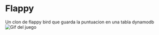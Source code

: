 # Flappy 
Un clon de flappy bird que guarda la puntuacion en una tabla dynamodb
![Gif del juego](https://media.giphy.com/media/v1.Y2lkPTc5MGI3NjExbm5tcHBobXMzMjR4NGEwc3Q5MGtzdm1hZ3AzMGxxdjQ0ZGxta3VlcSZlcD12MV9pbnRlcm5hbF9naWZfYnlfaWQmY3Q9Zw/5vZzGg2RKgAK1R624Y/giphy.gif)
